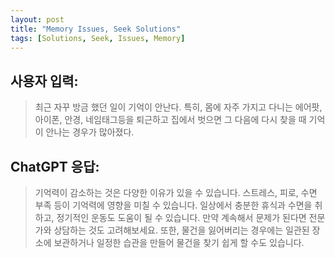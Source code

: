 ```yaml
---
layout: post
title: "Memory Issues, Seek Solutions"
tags: [Solutions, Seek, Issues, Memory]
---
```


## 사용자 입력:
> 최근 자꾸 방금 했던 일이 기억이 안난다. 특히, 몸에 자주 가지고 다니는 에어팟, 아이폰, 안경, 네임태그등을 퇴근하고 집에서 벗으면 그 다음에 다시 찾을 때 기억이 안나는 경우가 많아졌다.

## ChatGPT 응답:
> 기억력이 감소하는 것은 다양한 이유가 있을 수 있습니다. 스트레스, 피로, 수면 부족 등이 기억력에 영향을 미칠 수 있습니다. 일상에서 충분한 휴식과 수면을 취하고, 정기적인 운동도 도움이 될 수 있습니다. 만약 계속해서 문제가 된다면 전문가와 상담하는 것도 고려해보세요. 또한, 물건을 잃어버리는 경우에는 일관된 장소에 보관하거나 일정한 습관을 만들어 물건을 찾기 쉽게 할 수도 있습니다.

